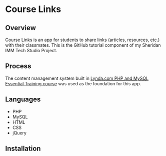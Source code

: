 # Course Links

## Overview
Course Links is an app for students to share links (articles, resources, etc.) with their classmates. This is the GitHub tutorial component of my Sheridan IMM Tech Studio Project.

## Process
The content management system built in [Lynda.com PHP and MySQL Essential Training course](https://www.lynda.com/MySQL-tutorials/PHP-MySQL-Essential-Training/119003-2.html) was used as the foundation for this app.

## Languages
* PHP
* MySQL
* HTML
* CSS
* jQuery

## Installation
